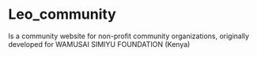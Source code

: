 # Leo_community
Is a community website for non-profit community organizations, originally developed for WAMUSAI SIMIYU FOUNDATION (Kenya)
